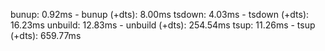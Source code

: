 bunup: 0.92ms - bunup (+dts): 8.00ms
tsdown: 4.03ms - tsdown (+dts): 16.23ms
unbuild: 12.83ms - unbuild (+dts): 254.54ms
tsup: 11.26ms - tsup (+dts): 659.77ms